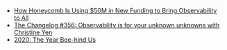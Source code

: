 - [How Honeycomb Is Using $50M in New Funding to Bring Observability to All](https://www.honeycomb.io/blog/series-c-funding-bringing-observability-to-all/)
- [The Changelog #356: Observability is for your unknown unknowns with Christine Yen](https://changelog.com/podcast/356)
- [2020: The Year Bee-hind Us](https://www.honeycomb.io/blog/2020-the-year-bee-hind-us/)